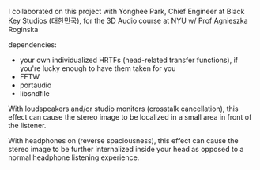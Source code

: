 I collaborated on this project with Yonghee Park, Chief Engineer at Black Key Studios (대한민국), for the 3D Audio course at NYU w/ Prof Agnieszka Roginska

dependencies:
- your own individualized HRTFs (head-related transfer functions), if you're lucky enough to have them taken for you
- FFTW
- portaudio
- libsndfile

With loudspeakers and/or studio monitors (crosstalk cancellation), this effect can cause the stereo image to be localized in a small area in front of the listener.

With headphones on (reverse spaciousness), this effect can cause the stereo image to be further internalized inside your head as opposed to a normal headphone listening experience.
